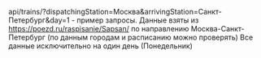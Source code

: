 api/trains/?dispatchingStation=Москва&arrivingStation=Санкт-Петербург&day=1 - пример запросы.
Данные взяты из https://poezd.ru/raspisanie/Sapsan/ по направлению Москва-Санкт-Петербург (по данным городам и расписанию можно проверять)
Все данные исключительно на один день (Понедельник)

